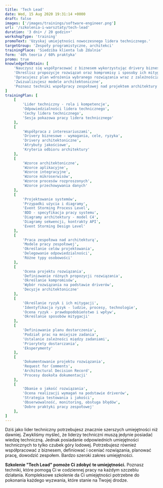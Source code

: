 ```yaml
---
title: 'Tech Lead'
date: Wed, 15 Aug 2020 19:31:14 +0000
draft: false
images: ['/images/trainings/software-engineer.png']
url: '/szkolenia-i-warsztaty/tech-lead'
duration: '3 dni+ / 20 godzin+'
workshopType: 'training'
promoText: 'Uzyskaj umiejętności nowoczesnego lidera technicznego.'
targetGroup: 'Zespoły programistyczne, architekci'
trainingPlace: 'Siedziba klienta lub Zdalnie'
form: '40% teoria / 60% praktyka'
promo: true
knowledgeToObtain: [
    'Nauczysz się współpracować z biznesem wykorzystując drivery biznesowe i architektoniczne',
    'Określisz propozycje rozwiązań oraz kompromisy i sposoby ich mitygacji',
    'Opracujesz plan wdrożenia wybranego rozwiązania wraz z zależnościami',
    'Zwizualizujesz modele architektoniczne',
    'Poznasz techniki wspołpracy zespołowej nad projektem architektury i codziennej pracy'
]
trainingPlan: [
    [
        'Lider techniczny - rola i kompetencje',
        'Odpowiedzialności lidera technicznego',
        'Cechy lidera technicznego',
        'Sesja pokazowa pracy lidera technicznego'
    ],
    [
        'Współpraca z interesariuszami',
        'Drivery biznesowe - wymagania, cele, ryzyka', 
        'Drivery architektoniczne', 
        'Atrybuty jakościowe',
        'Kryteria odbioru architektury'
    ],
    [
        'Wzorce architektoniczne',
        'Wzorce aplikacyjne', 
        'Wzorce integracyjne', 
        'Wzorce mikroserwisów',
        'Wzorce procesów rozproszonych',
        'Wzorce przechowywania danych'
    ],
    [
        'Projektowanie systemów',
        'Przypadki użycia i diagramy', 
        'Event Storming Process Level',
        'BDD - specyfikacja pracy systemu',
        'Diagramy architektury - model C4',
        'Diagramy sekwencji, kontrakty API',
        'Event Storming Design Level'
    ],
    [
        'Praca zespołowa nad architekturą',    
        'Modele pracy zespołowej',
        'Określanie celów projektowania',
        'Delegowanie odpowiedzialności',
        'Różne typy osobowości'
    ],
    [
        'Ocena projektu rozwiązania',    
        'Definiowanie różnych propozycji rozwiązania',
        'Określanie kompromisów',
        'Wybór rozwiązania na podstawie driverów',
        'Decyzje architektoniczne'
    ],
    [
        'Określanie ryzyk i ich mitygacji',    
        'Identyfikacja ryzyk - ludzie, procesy, technologie',
        'Ocena ryzyk - prawdopodobieństwo i wpływ',
        'Określanie sposobów mitygacji'
    ],
    [
        'Definiowanie planu dostarczenia',    
        'Podział prac na mniejsze zadania',
        'Ustalanie zależności między zadaniami',
        'Priorytety dostarczania',
        'Eksperymenty'
    ],
    [
        'Dokumentowanie projektu rozwiązania',    
        'Request for Comments',
        'Architectural Decision Record',
        'Procesy dookoła dokumentacji'
    ],
    [
        'Dbanie o jakość rozwiązania',    
        'Ocena realizacji wymagań na podstawie driverów',
        'Strategia testowania i jakości',
        'Obserwowalność, monitoring, obsługa błędów',
        'Dobre praktyki pracy zespołowej'
    ],
]
---
```

Dziś jako lider techniczny potrzebujesz znacznie szerszych umiejętności niż dawniej. Zwykliśmy myśleć, że liderzy techniczni muszą jedynie posiadać wiedzę techniczną. Jednak posiadanie odpowiednich umiejętności technicznych to tylko czubek góry lodowej. Potrzebujesz również współpracować z biznesem, definiować i oceniać rozwiązania, planować pracę, dowodzić zespołem. Bardzo szeroki zakres umiejętności.

**Szkolenie "Tech Lead" pomoże Ci zdobyć te umiejętności.** Poznasz techniki, które pomogą Ci w codziennej pracy na każdym szczeblu działania. Kompleksowe szkolenie da Ci umiejętności potrzebne do pokonania każdego wyzwania, które stanie na Twojej drodze.
